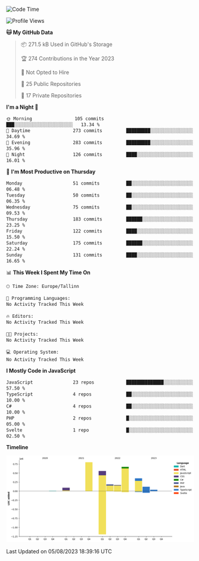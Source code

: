 <!--START_SECTION:waka-->
![Code Time](http://img.shields.io/badge/Code%20Time-368%20hrs%2059%20mins-blue)

![Profile Views](http://img.shields.io/badge/Profile%20Views-0-blue)

**🐱 My GitHub Data** 

> 📦 271.5 kB Used in GitHub's Storage 
 > 
> 🏆 274 Contributions in the Year 2023
 > 
> 🚫 Not Opted to Hire
 > 
> 📜 25 Public Repositories 
 > 
> 🔑 17 Private Repositories 
 > 
**I'm a Night 🦉** 

```text
🌞 Morning                105 commits         ███░░░░░░░░░░░░░░░░░░░░░░   13.34 % 
🌆 Daytime                273 commits         █████████░░░░░░░░░░░░░░░░   34.69 % 
🌃 Evening                283 commits         █████████░░░░░░░░░░░░░░░░   35.96 % 
🌙 Night                  126 commits         ████░░░░░░░░░░░░░░░░░░░░░   16.01 % 
```
📅 **I'm Most Productive on Thursday** 

```text
Monday                   51 commits          ██░░░░░░░░░░░░░░░░░░░░░░░   06.48 % 
Tuesday                  50 commits          ██░░░░░░░░░░░░░░░░░░░░░░░   06.35 % 
Wednesday                75 commits          ██░░░░░░░░░░░░░░░░░░░░░░░   09.53 % 
Thursday                 183 commits         ██████░░░░░░░░░░░░░░░░░░░   23.25 % 
Friday                   122 commits         ████░░░░░░░░░░░░░░░░░░░░░   15.50 % 
Saturday                 175 commits         ██████░░░░░░░░░░░░░░░░░░░   22.24 % 
Sunday                   131 commits         ████░░░░░░░░░░░░░░░░░░░░░   16.65 % 
```


📊 **This Week I Spent My Time On** 

```text
🕑︎ Time Zone: Europe/Tallinn

💬 Programming Languages: 
No Activity Tracked This Week

🔥 Editors: 
No Activity Tracked This Week

🐱‍💻 Projects: 
No Activity Tracked This Week

💻 Operating System: 
No Activity Tracked This Week
```

**I Mostly Code in JavaScript** 

```text
JavaScript               23 repos            ██████████████░░░░░░░░░░░   57.50 % 
TypeScript               4 repos             ██░░░░░░░░░░░░░░░░░░░░░░░   10.00 % 
C#                       4 repos             ██░░░░░░░░░░░░░░░░░░░░░░░   10.00 % 
PHP                      2 repos             █░░░░░░░░░░░░░░░░░░░░░░░░   05.00 % 
Svelte                   1 repo              █░░░░░░░░░░░░░░░░░░░░░░░░   02.50 % 
```



**Timeline**

![Lines of Code chart](https://raw.githubusercontent.com/Piilu/Piilu/main/assets/bar_graph.png)


 Last Updated on 05/08/2023 18:39:16 UTC
<!--END_SECTION:waka-->